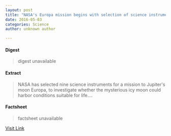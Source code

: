```yaml
---
layout: post
title: "NASA's Europa mission begins with selection of science instruments"
date: 2016-05-03
categories: Science
author: unknown author

---
```



#### Digest
>digest unavailable

#### Extract
>NASA has selected nine science instruments for a mission to Jupiter's moon Europa, to investigate whether the mysterious icy moon could harbor conditions suitable for life....

#### Factsheet
>factsheet unavailable

[Visit Link](http://phys.org/news351879636.html)


